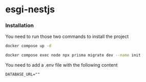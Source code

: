 # esgi-nestjs


### Installation

You need to run those two commands to install the project
```bash
docker compose up -d 
```
```bash
docker compose exec node npx prisma migrate dev --name init
```

You need to add a .env file with the following content
```text
DATABASE_URL=""
```
